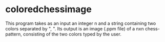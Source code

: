 # coloredchessimage
This program takes as an input an integer n and a string containing two colors separated by ", ". Its output is an image (.ppm file) of a nxn chess-pattern, consisting of the two colors typed by the user.

